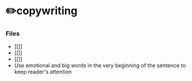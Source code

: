# ✏️copywriting
### Files
- [[]]
- [[]]
- [[]]
- Use emotional and big words in the very beginning of the sentence to keep reader's attention


